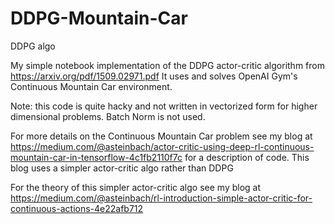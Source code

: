 # DDPG-Mountain-Car
DDPG algo

My simple notebook implementation of the DDPG actor-critic algorithm from https://arxiv.org/pdf/1509.02971.pdf
It uses and solves OpenAI Gym's Continuous Mountain Car environment.

Note: this code is quite hacky and not written in vectorized form for higher dimensional problems. Batch Norm is not used.

For more details on the Continuous Mountain Car problem see my blog at https://medium.com/@asteinbach/actor-critic-using-deep-rl-continuous-mountain-car-in-tensorflow-4c1fb2110f7c for a description of code.  This blog uses a simpler actor-critic algo rather than DDPG

For the theory of this simpler actor-critic algo see my blog at https://medium.com/@asteinbach/rl-introduction-simple-actor-critic-for-continuous-actions-4e22afb712
